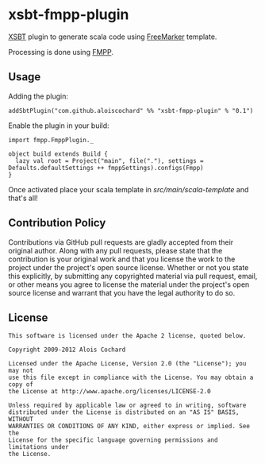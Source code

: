 # xsbt-fmpp-plugin

[XSBT](http://github.com/harrah/xsbt) plugin to generate scala code using [FreeMarker](http://freemarker.sourceforge.net/) template.

Processing is done using [FMPP](http://fmpp.sourceforge.net/).

## Usage

Adding the plugin:

    addSbtPlugin("com.github.aloiscochard" %% "xsbt-fmpp-plugin" % "0.1")

Enable the plugin in your build:

    import fmpp.FmppPlugin._

    object build extends Build {
      lazy val root = Project("main", file("."), settings = Defaults.defaultSettings ++ fmppSettings).configs(Fmpp)
    }

Once activated place your scala template in *src/main/scala-template* and that's all!

## Contribution Policy

Contributions via GitHub pull requests are gladly accepted from their original author.
Along with any pull requests, please state that the contribution is your original work and 
that you license the work to the project under the project's open source license.
Whether or not you state this explicitly, by submitting any copyrighted material via pull request, 
email, or other means you agree to license the material under the project's open source license and 
warrant that you have the legal authority to do so.

## License

    This software is licensed under the Apache 2 license, quoted below.

    Copyright 2009-2012 Alois Cochard 

    Licensed under the Apache License, Version 2.0 (the "License"); you may not
    use this file except in compliance with the License. You may obtain a copy of
    the License at http://www.apache.org/licenses/LICENSE-2.0

    Unless required by applicable law or agreed to in writing, software
    distributed under the License is distributed on an "AS IS" BASIS, WITHOUT
    WARRANTIES OR CONDITIONS OF ANY KIND, either express or implied. See the
    License for the specific language governing permissions and limitations under
    the License.
